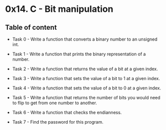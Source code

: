 # 0x14. C - Bit manipulation



## Table of content

* Task 0 - Write a function that converts a binary number to an unsigned int.

* Task 1 - Write a function that prints the binary representation of a number.

* Task 2 - Write a function that returns the value of a bit at a given index.

* Task 3 - Write a function that sets the value of a bit to 1 at a given index.

* Task 4 - Write a function that sets the value of a bit to 0 at a given index.

* Task 5 - Write a function that returns the number of bits you would need to flip to get from one number to another.

* Task 6 - Write a function that checks the endianness.

* Task 7 - Find the password for this program.